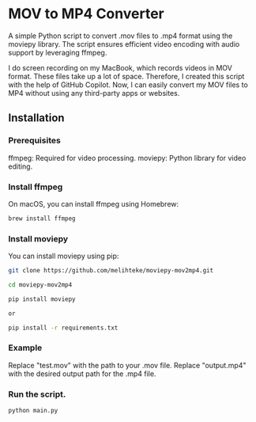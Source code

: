 # MOV to MP4 Converter
A simple Python script to convert .mov files to .mp4 format using the moviepy library. The script ensures efficient video encoding with audio support by leveraging ffmpeg.

I do screen recording on my MacBook, which records videos in MOV format. These files take up a lot of space. Therefore, I created this script with the help of GitHub Copilot. Now, I can easily convert my MOV files to MP4 without using any third-party apps or websites.



## Installation
### Prerequisites
ffmpeg: Required for video processing.
moviepy: Python library for video editing.

### Install ffmpeg
On macOS, you can install ffmpeg using Homebrew:

```sh
brew install ffmpeg
```

### Install moviepy
You can install moviepy using pip:

```sh
git clone https://github.com/melihteke/moviepy-mov2mp4.git

cd moviepy-mov2mp4
```

```sh
pip install moviepy

or

pip install -r requirements.txt
```

### Example
Replace "test.mov" with the path to your .mov file.
Replace "output.mp4" with the desired output path for the .mp4 file.


### Run the script.

```sh
python main.py
```

